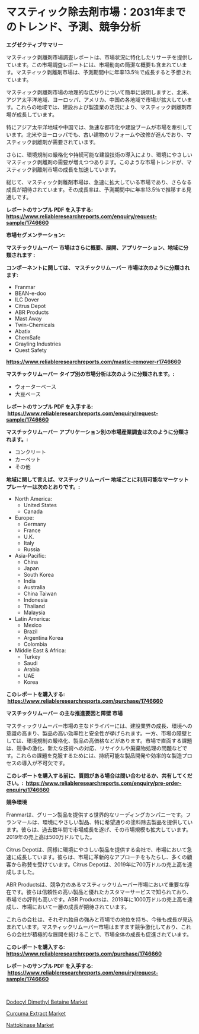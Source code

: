 <p><h1>マスティック除去剤市場：2031年までのトレンド、予測、競争分析</h1></p><p><strong>エグゼクティブサマリー</strong></p>
<p><p>マスティック剥離剤市場調査レポートは、市場状況に特化したリサーチを提供しています。この市場調査レポートには、市場動向の簡潔な概要も含まれています。マスティック剥離剤市場は、予測期間中に年率13.5％で成長すると予想されています。</p><p>マスティック剥離剤市場の地理的な広がりについて簡単に説明しますと、北米、アジア太平洋地域、ヨーロッパ、アメリカ、中国の各地域で市場が拡大しています。これらの地域では、建設および製造業の活況により、マスティック剥離剤市場が成長しています。</p><p>特にアジア太平洋地域や中国では、急速な都市化や建設ブームが市場を牽引しています。北米やヨーロッパでも、古い建物のリフォームや改修が進んでおり、マスティック剥離剤が需要されています。</p><p>さらに、環境規制の厳格化や持続可能な建設技術の導入により、環境にやさしいマスティック剥離剤の需要が増えつつあります。このような市場トレンドが、マスティック剥離剤市場の成長を加速しています。</p><p>総じて、マスティック剥離剤市場は、急速に拡大している市場であり、さらなる成長が期待されています。その成長率は、予測期間中に年率13.5％で推移する見通しです。</p></p>
<p><strong>レポートのサンプル PDF を入手する: <a href="https://www.reliableresearchreports.com/enquiry/request-sample/1746660">https://www.reliableresearchreports.com/enquiry/request-sample/1746660</a></strong></p>
<p><strong>市場セグメンテーション:</strong></p>
<p><strong> マスチックリムーバー 市場はさらに概要、展開、アプリケーション、地域に分類されます :</strong></p>
<p><strong>コンポーネントに関しては、 マスチックリムーバー 市場は次のように分類されます: &nbsp;</strong></p>
<p><ul><li>Franmar</li><li>BEAN-e-doo</li><li>ILC Dover</li><li>Citrus Depot</li><li>ABR Products</li><li>Mast Away</li><li>Twin-Chemicals</li><li>Abatix</li><li>ChemSafe</li><li>Grayling Industries</li><li>Quest Safety</li></ul></p>
<p><strong><a href="https://www.reliableresearchreports.com/mastic-remover-r1746660">https://www.reliableresearchreports.com/mastic-remover-r1746660</a></strong></p>
<p><strong> マスチックリムーバー タイプ別の市場分析は次のように分類されます。:</strong></p>
<p><ul><li>ウォーターベース</li><li>大豆ベース</li></ul></p>
<p><strong>レポートのサンプル PDF を入手する: &nbsp;<a href="https://www.reliableresearchreports.com/enquiry/request-sample/1746660">https://www.reliableresearchreports.com/enquiry/request-sample/1746660</a></strong></p>
<p><strong> マスチックリムーバー アプリケーション別の市場産業調査は次のように分類されます。:</strong></p>
<p><ul><li>コンクリート</li><li>カーペット</li><li>その他</li></ul></p>
<p><strong>地域に関して言えば、マスチックリムーバー 地域ごとに利用可能なマーケットプレーヤーは次のとおりです。:</strong></p>
<p><ul>
    <li>
        North America:
        <ul>
            <li>United States</li>
            <li>Canada</li>
        </ul>
    </li>
    <li>
        Europe:
        <ul>
            <li>Germany</li>
            <li>France</li>
            <li>U.K.</li>
            <li>Italy</li>
            <li>Russia</li>
        </ul>
    </li>
    <li>
        Asia-Pacific:
        <ul>
            <li>China</li>
            <li>Japan</li>
            <li>South Korea</li>
            <li>India</li>
            <li>Australia</li>
            <li>China Taiwan</li>
            <li>Indonesia</li>
            <li>Thailand</li>
            <li>Malaysia</li>
        </ul>
    </li>
    <li>
        Latin America:
        <ul>
            <li>Mexico</li>
            <li>Brazil</li>
            <li>Argentina Korea</li>
            <li>Colombia</li>
        </ul>
    </li>
    <li>
        Middle East & Africa:
        <ul>
            <li>Turkey</li>
            <li>Saudi</li>
            <li>Arabia</li>
            <li>UAE</li>
            <li>Korea</li>
        </ul>
    </li>
    </ul></p>
<p><strong>このレポートを購入する: &nbsp;<a href="https://www.reliableresearchreports.com/purchase/1746660">https://www.reliableresearchreports.com/purchase/1746660</a></strong></p>
<p><strong>マスチックリムーバー の主な推進要因と障壁 市場</strong></p>
<p><p>マスティックリムーバー市場の主なドライバーには、建設業界の成長、環境への意識の高まり、製品の高い効率性と安全性が挙げられます。一方、市場の障壁としては、環境規制の厳格化、製品の高価格などがあります。市場で直面する課題は、競争の激化、新たな技術への対応、リサイクルや廃棄物処理の問題などです。これらの課題を克服するためには、持続可能な製品開発や効率的な製造プロセスの導入が不可欠です。</p></p>
<p><strong>このレポートを購入する前に、質問がある場合は問い合わせるか、共有してください。:&nbsp; <a href="https://www.reliableresearchreports.com/enquiry/pre-order-enquiry/1746660">https://www.reliableresearchreports.com/enquiry/pre-order-enquiry/1746660</a></strong></p>
<p><strong>競争環境</strong></p>
<p><p>Franmarは、グリーン製品を提供する世界的なリーディングカンパニーです。フランマールは、環境にやさしい製品、特に希望通りの塗料除去製品を提供しています。彼らは、過去数年間で市場成長を遂げ、その市場規模も拡大しています。2019年の売上高は500万ドルでした。</p><p>Citrus Depotは、同様に環境にやさしい製品を提供する会社で、市場において急速に成長しています。彼らは、市場に革新的なアプローチをもたらし、多くの顧客から称賛を受けています。Citrus Depotは、2019年に700万ドルの売上高を達成しました。</p><p>ABR Productsは、競争力のあるマスティックリムーバー市場において重要な存在です。彼らは信頼性の高い製品と優れたカスタマーサービスで知られており、市場での評判も高いです。ABR Productsは、2019年に1000万ドルの売上高を達成し、市場において一層の成長が期待されています。</p><p>これらの会社は、それぞれ独自の強みと市場での地位を持ち、今後も成長が見込まれています。マスティックリムーバー市場はますます競争激化しており、これらの会社が積極的な展開を続けることで、市場全体の成長も促進されています。</p></p>
<p><strong>このレポートを購入する: &nbsp; <a href="https://www.reliableresearchreports.com/purchase/1746660">https://www.reliableresearchreports.com/purchase/1746660</a></strong></p>
<p><strong>レポートのサンプル PDF を入手する: &nbsp;<a href="https://www.reliableresearchreports.com/enquiry/request-sample/1746660">https://www.reliableresearchreports.com/enquiry/request-sample/1746660</a></strong><strong></strong></p>
<p>&nbsp;</p>
<p><p><a href="https://www.linkedin.com/pulse/dodecyl-dimethyl-betaine-market-size-examines-its-1hdze?trackingId=Rc3Q%2FUYfctJFfhGBnTv%2FrA%3D%3D">Dodecyl Dimethyl Betaine Market</a></p><p><a href="https://www.linkedin.com/pulse/curcuma-extract-market-size-growth-segmentation-regional-pozfe?trackingId=9pqvjXyh6IIdHhFrN3vYBA%3D%3D">Curcuma Extract Market</a></p><p><a href="https://www.linkedin.com/pulse/nattokinase-market-size-evaluating-its-trends-growth-projections-fcfse?trackingId=8WjghNf%2B0iihc%2FzWllHMZg%3D%3D">Nattokinase Market</a></p></p>